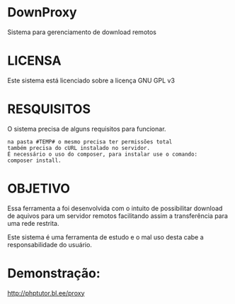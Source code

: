 DownProxy
=========
Sistema para gerenciamento de download remotos

LICENSA
=======
Este sistema está licenciado sobre a licença GNU GPL v3

RESQUISITOS
===========
O sistema precisa de alguns requisitos para funcionar.

    na pasta #TEMP# o mesmo precisa ter permissões total
    também precisa do cURL instalado no servidor.
    É necessário o uso do composer, para instalar use o comando:
    composer install.

OBJETIVO
========
Essa ferramenta a foi desenvolvida com o intuito de possibilitar download de aquivos para um servidor remotos facilitando assim a transferência para uma rede restrita.

Este sistema é uma ferramenta de estudo e o mal uso desta cabe a responsabilidade do usuário.

Demonstração:
=============
http://phptutor.bl.ee/proxy
